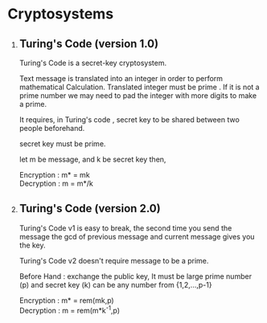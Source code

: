# Cryptosystems
1. <h2>Turing's Code (version 1.0) </h2>
    Turing's Code is a secret-key cryptosystem. 

    Text message is translated into an integer in order to perform mathematical Calculation. Translated integer must be prime . If it 
    is not a prime number we may need to pad the integer with more digits to make a prime.

    It requires, in Turing's code , secret key to be shared between two people beforehand.

    secret key must be prime.

    let m be message, and k be secret key then,

    Encryption : m* = mk <br />
    Decryption : m = m*/k

2. <h2> Turing's Code (version 2.0) </h2>
    Turing's Code v1 is easy to break, the second time you send the
    message the gcd of previous message and current message gives you the key.

    Turing's Code v2 doesn't require message to be a prime.

    Before Hand : exchange the public key, It must be large prime number (p) and secret key (k) can be any number from {1,2,...,p-1}

    Encryption : m* = rem(mk,p) <br />
    Decryption : m = rem(m*k<sup>-1</sup>,p)
        
        
